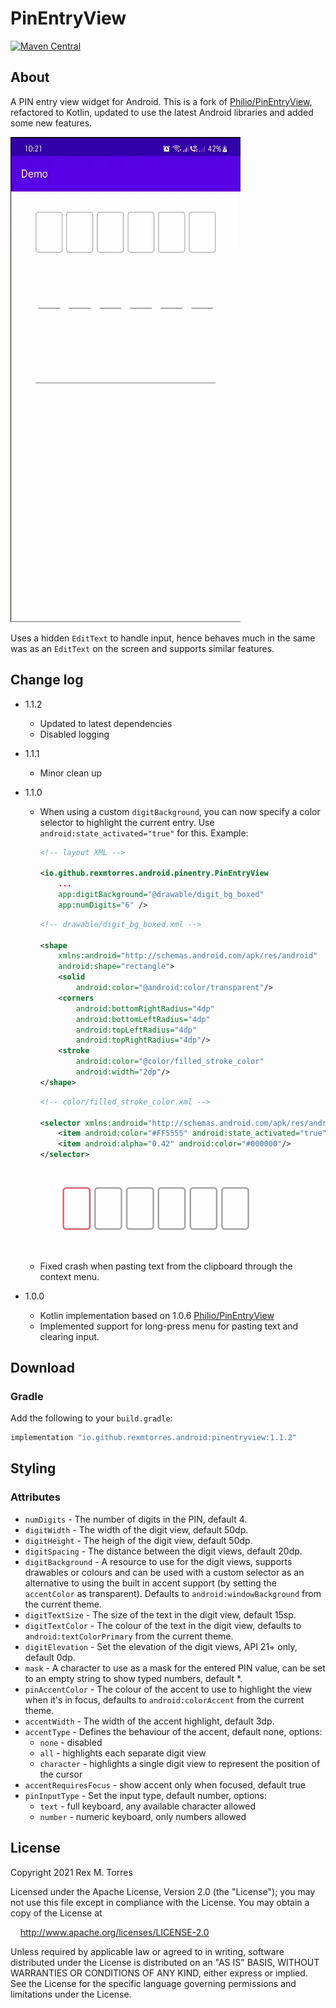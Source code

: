 PinEntryView
============

[![Maven Central](https://img.shields.io/maven-central/v/io.github.rexmtorres.android/pinentryview.svg?label=Maven%20Central)](https://search.maven.org/search?q=g:%22io.github.rexmtorres.android%22%20AND%20a:%22pinentryview%22)

## About

A PIN entry view widget for Android.  This is a fork of
[Philio/PinEntryView](https://github.com/Philio/PinEntryView), refactored to Kotlin, updated to use
the latest Android libraries and added some new features.

<img src="docs/demo.gif" width="368" height="776" />

Uses a hidden `EditText` to handle input, hence behaves much in the same was as an `EditText` on the
screen and supports similar features.

## Change log

* 1.1.2
  - Updated to latest dependencies
  - Disabled logging

* 1.1.1
  - Minor clean up

* 1.1.0
  - When using a custom `digitBackground`, you can now specify a color selector to highlight the
    current entry.  Use `android:state_activated="true"` for this.  Example:
    ```xml
    <!-- layout XML -->

    <io.github.rexmtorres.android.pinentry.PinEntryView
        ...
        app:digitBackground="@drawable/digit_bg_boxed"
        app:numDigits="6" />
    ```
    ```xml
    <!-- drawable/digit_bg_boxed.xml -->

    <shape
        xmlns:android="http://schemas.android.com/apk/res/android"
        android:shape="rectangle">
        <solid
            android:color="@android:color/transparent"/>
        <corners
            android:bottomRightRadius="4dp"
            android:bottomLeftRadius="4dp"
            android:topLeftRadius="4dp"
            android:topRightRadius="4dp"/>
        <stroke
            android:color="@color/filled_stroke_color"
            android:width="2dp"/>
    </shape>
    ```
    ```xml
    <!-- color/filled_stroke_color.xml -->
    
    <selector xmlns:android="http://schemas.android.com/apk/res/android">
        <item android:color="#FF5555" android:state_activated="true"/>
        <item android:alpha="0.42" android:color="#000000"/>
    </selector>
    ```
    
    <img src="docs/demo_entry_highlight.gif" width="368" />
  - Fixed crash when pasting text from the clipboard through the context menu.

* 1.0.0
  - Kotlin implementation based on 1.0.6 [Philio/PinEntryView](https://github.com/Philio/PinEntryView)
  - Implemented support for long-press menu for pasting text and clearing input.

## Download

### Gradle

Add the following to your `build.gradle`:
```groovy
implementation "io.github.rexmtorres.android:pinentryview:1.1.2"
```

## Styling

### Attributes

* `numDigits` - The number of digits in the PIN, default 4.
* `digitWidth` - The width of the digit view, default 50dp.
* `digitHeight` - The heigh of the digit view, default 50dp.
* `digitSpacing` - The distance between the digit views, default 20dp.
* `digitBackground` - A resource to use for the digit views, supports drawables or colours and can
  be used with a custom selector as an alternative to using the built in accent support (by setting
  the `accentColor` as transparent). Defaults to `android:windowBackground` from the current theme.
* `digitTextSize` - The size of the text in the digit view, default 15sp.
* `digitTextColor` - The colour of the text in the digit view, defaults to `android:textColorPrimary`
  from the current theme.
* `digitElevation` - Set the elevation of the digit views, API 21+ only, default 0dp.
* `mask` - A character to use as a mask for the entered PIN value, can be set to an empty string to
  show typed numbers, default *.
* `pinAccentColor` - The colour of the accent to use to highlight the view when it's in focus, defaults
  to `android:colorAccent` from the current theme.
* `accentWidth` - The width of the accent highlight, default 3dp.
* `accentType` - Defines the behaviour of the accent, default none, options:
  * `none` - disabled
  * `all` - highlights each separate digit view
  * `character` - highlights a single digit view to represent the position of the cursor
* `accentRequiresFocus` - show accent only when focused, default true
* `pinInputType` - Set the input type, default number, options:
  * `text` - full keyboard, any available character allowed
  * `number` - numeric keyboard, only numbers allowed

## License

Copyright 2021 Rex M. Torres

Licensed under the Apache License, Version 2.0 (the "License");
you may not use this file except in compliance with the License.
You may obtain a copy of the License at

&nbsp;&nbsp;&nbsp;&nbsp;http://www.apache.org/licenses/LICENSE-2.0

Unless required by applicable law or agreed to in writing, software
distributed under the License is distributed on an "AS IS" BASIS,
WITHOUT WARRANTIES OR CONDITIONS OF ANY KIND, either express or implied.
See the License for the specific language governing permissions and
limitations under the License.